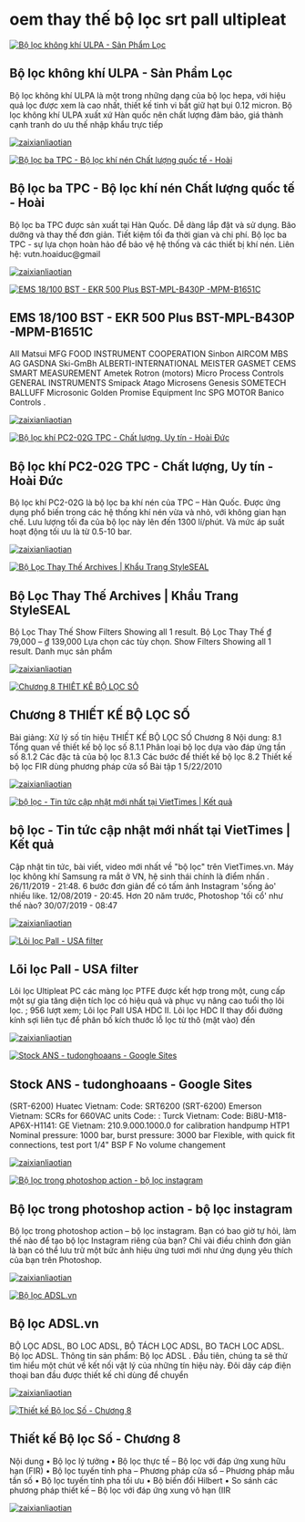 # oem thay thế bộ lọc srt pall ultipleat
<a href="https://mnn.zoosnet.net/LR/Chatpre.aspx?id=MNN94995150&p=https://topgrinding.com/" target="_blank">![Bộ lọc không khí ULPA - Sản Phẩm Lọc](https://github.com/technlg/images/blob/main/22.jpg)</a>
## Bộ lọc không khí ULPA - Sản Phẩm Lọc
Bộ lọc không khí ULPA là một trong những dạng của bộ lọc hepa, với hiệu quả lọc được xem là cao nhất, thiết kế tinh vi bắt giữ hạt bụi 0.12 micron. Bộ lọc không khí ULPA xuất xứ Hàn quốc nên chất lượng đảm bảo, giá thành cạnh tranh do ưu thế nhập khẩu trực tiếp 
<a href="https://mnn.zoosnet.net/LR/Chatpre.aspx?id=MNN94995150&p=https://topgrinding.com/" target="_blank"><img src="https://github.com/technlg/images/raw/main/chat11.jpg" alt="zaixianliaotian"/></a><a href="//whatsapp.shibangsoft.com/WhatsApp.php" ><img src="https://github.com/technlg/images/raw/main/chat11.png" alt=""></a>
<a href="https://mnn.zoosnet.net/LR/Chatpre.aspx?id=MNN94995150&p=https://topgrinding.com/" target="_blank">![Bộ lọc ba TPC - Bộ lọc khí nén Chất lượng quốc tế - Hoài ](https://github.com/technlg/images/blob/main/2.jpg)</a>
## Bộ lọc ba TPC - Bộ lọc khí nén Chất lượng quốc tế - Hoài 
Bộ lọc ba TPC được sản xuất tại Hàn Quốc. Dễ dàng lắp đặt và sử dụng. Bão dưỡng và thay thế đơn giản. Tiết kiệm tối đa thời gian và chi phí. Bộ lọc ba TPC - sự lựa chọn hoàn hảo để bảo vệ hệ thống và các thiết bị khí nén. Liên hệ: vutn.hoaiduc@gmail
<a href="https://mnn.zoosnet.net/LR/Chatpre.aspx?id=MNN94995150&p=https://topgrinding.com/" target="_blank"><img src="https://github.com/technlg/images/raw/main/chat11.jpg" alt="zaixianliaotian"/></a><a href="//whatsapp.shibangsoft.com/WhatsApp.php" ><img src="https://github.com/technlg/images/raw/main/chat11.png" alt=""></a>
<a href="https://mnn.zoosnet.net/LR/Chatpre.aspx?id=MNN94995150&p=https://topgrinding.com/" target="_blank">![EMS 18/100 BST - EKR 500 Plus BST-MPL-B430P -MPM-B1651C ](https://github.com/technlg/images/blob/main/9.jpg)</a>
## EMS 18/100 BST - EKR 500 Plus BST-MPL-B430P -MPM-B1651C 
AII Matsui MFG FOOD INSTRUMENT COOPERATION Sinbon AIRCOM MBS AG GASDNA Ski-GmBh ALBERTI-INTERNATIONAL MEISTER GASMET CEMS SMART MEASUREMENT Ametek Rotron (motors) Micro Process Controls GENERAL INSTRUMENTS Smipack Atago Microsens Genesis SOMETECH BALLUFF Microsonic Golden Promise Equipment Inc SPG MOTOR Banico Controls .
<a href="https://mnn.zoosnet.net/LR/Chatpre.aspx?id=MNN94995150&p=https://topgrinding.com/" target="_blank"><img src="https://github.com/technlg/images/raw/main/chat11.jpg" alt="zaixianliaotian"/></a><a href="//whatsapp.shibangsoft.com/WhatsApp.php" ><img src="https://github.com/technlg/images/raw/main/chat11.png" alt=""></a>
<a href="https://mnn.zoosnet.net/LR/Chatpre.aspx?id=MNN94995150&p=https://topgrinding.com/" target="_blank">![Bộ lọc khí PC2-02G TPC - Chất lượng, Uy tín - Hoài Đức](https://github.com/technlg/images/blob/main/10.jpg)</a>
## Bộ lọc khí PC2-02G TPC - Chất lượng, Uy tín - Hoài Đức
Bộ lọc khí PC2-02G là bộ lọc ba khí nén của TPC – Hàn Quốc. Được ứng dụng phổ biến trong các hệ thống khí nén vừa và nhỏ, với không gian hạn chế. Lưu lượng tối đa của bộ lọc này lên đến 1300 lí/phút. Và mức áp suất hoạt động tối ưu là từ 0.5-10 bar.
<a href="https://mnn.zoosnet.net/LR/Chatpre.aspx?id=MNN94995150&p=https://topgrinding.com/" target="_blank"><img src="https://github.com/technlg/images/raw/main/chat11.jpg" alt="zaixianliaotian"/></a><a href="//whatsapp.shibangsoft.com/WhatsApp.php" ><img src="https://github.com/technlg/images/raw/main/chat11.png" alt=""></a>
<a href="https://mnn.zoosnet.net/LR/Chatpre.aspx?id=MNN94995150&p=https://topgrinding.com/" target="_blank">![Bộ Lọc Thay Thế Archives | Khẩu Trang StyleSEAL](https://github.com/technlg/images/blob/main/49.jpg)</a>
## Bộ Lọc Thay Thế Archives | Khẩu Trang StyleSEAL
Bộ Lọc Thay Thế Show Filters Showing all 1 result. Bộ Lọc Thay Thế ₫ 79,000 – ₫ 139,000 Lựa chọn các tùy chọn. Show Filters Showing all 1 result. Danh mục sản phẩm 
<a href="https://mnn.zoosnet.net/LR/Chatpre.aspx?id=MNN94995150&p=https://topgrinding.com/" target="_blank"><img src="https://github.com/technlg/images/raw/main/chat11.jpg" alt="zaixianliaotian"/></a><a href="//whatsapp.shibangsoft.com/WhatsApp.php" ><img src="https://github.com/technlg/images/raw/main/chat11.png" alt=""></a>
<a href="https://mnn.zoosnet.net/LR/Chatpre.aspx?id=MNN94995150&p=https://topgrinding.com/" target="_blank">![Chương 8 THIẾT KẾ BỘ LỌC SỐ](https://github.com/technlg/images/blob/main/55.jpg)</a>
## Chương 8 THIẾT KẾ BỘ LỌC SỐ
Bài giảng: Xử lý số tín hiệu THIẾT KẾ BỘ LỌC SỐ Chương 8 Nội dung: 8.1 Tổng quan về thiết kế bộ lọc số 8.1.1 Phân loại bộ lọc dựa vào đáp ứng tần số 8.1.2 Các đặc tả của bộ lọc 8.1.3 Các bước để thiết kế bộ lọc 8.2 Thiết kế bộ lọc FIR dùng phương pháp cửa sổ Bài tập 1 5/22/2010
<a href="https://mnn.zoosnet.net/LR/Chatpre.aspx?id=MNN94995150&p=https://topgrinding.com/" target="_blank"><img src="https://github.com/technlg/images/raw/main/chat11.jpg" alt="zaixianliaotian"/></a><a href="//whatsapp.shibangsoft.com/WhatsApp.php" ><img src="https://github.com/technlg/images/raw/main/chat11.png" alt=""></a>
<a href="https://mnn.zoosnet.net/LR/Chatpre.aspx?id=MNN94995150&p=https://topgrinding.com/" target="_blank">![bộ lọc - Tin tức cập nhật mới nhất tại VietTimes | Kết quả ](https://github.com/technlg/images/blob/main/15.jpg)</a>
## bộ lọc - Tin tức cập nhật mới nhất tại VietTimes | Kết quả 
Cập nhật tin tức, bài viết, video mới nhất về "bộ lọc" trên VietTimes.vn. Máy lọc không khí Samsung ra mắt ở VN, hệ sinh thái chính là điểm nhấn . 26/11/2019 - 21:48. 6 bước đơn giản để có tấm ảnh Instagram 'sống ảo' nhiều like. 12/08/2019 - 20:45. Hơn 20 năm trước, Photoshop 'tối cổ' như thế nào? 30/07/2019 - 08:47 
<a href="https://mnn.zoosnet.net/LR/Chatpre.aspx?id=MNN94995150&p=https://topgrinding.com/" target="_blank"><img src="https://github.com/technlg/images/raw/main/chat11.jpg" alt="zaixianliaotian"/></a><a href="//whatsapp.shibangsoft.com/WhatsApp.php" ><img src="https://github.com/technlg/images/raw/main/chat11.png" alt=""></a>
<a href="https://mnn.zoosnet.net/LR/Chatpre.aspx?id=MNN94995150&p=https://topgrinding.com/" target="_blank">![Lõi lọc Pall - USA filter](https://github.com/technlg/images/blob/main/25.jpg)</a>
## Lõi lọc Pall - USA filter
Lõi lọc Ultipleat PC các màng lọc PTFE được kết hợp trong một, cung cấp một sự gia tăng diện tích lọc có hiệu quả và phục vụ nâng cao tuổi thọ lõi lọc. ; 956 lượt xem; Lõi lọc Pall USA HDC II. Lõi lọc HDC II thay đổi đường kính sợi liên tục để phân bố kích thước lỗ lọc từ thô (mặt vào) đến 
<a href="https://mnn.zoosnet.net/LR/Chatpre.aspx?id=MNN94995150&p=https://topgrinding.com/" target="_blank"><img src="https://github.com/technlg/images/raw/main/chat11.jpg" alt="zaixianliaotian"/></a><a href="//whatsapp.shibangsoft.com/WhatsApp.php" ><img src="https://github.com/technlg/images/raw/main/chat11.png" alt=""></a>
<a href="https://mnn.zoosnet.net/LR/Chatpre.aspx?id=MNN94995150&p=https://topgrinding.com/" target="_blank">![Stock ANS - tudonghoaans - Google Sites](https://github.com/technlg/images/blob/main/6.jpg)</a>
## Stock ANS - tudonghoaans - Google Sites
(SRT-6200) Huatec Vietnam: Code: SRT6200 (SRT-6200) Emerson Vietnam: SCRs for 660VAC units Code: : Turck Vietnam: Code: Bi8U-M18-AP6X-H1141: GE Vietnam: 210.9.000.1000.0 for calibration handpump HTP1 Nominal pressure: 1000 bar, burst pressure: 3000 bar Flexible, with quick fit connections, test port 1/4" BSP F No volume changement 
<a href="https://mnn.zoosnet.net/LR/Chatpre.aspx?id=MNN94995150&p=https://topgrinding.com/" target="_blank"><img src="https://github.com/technlg/images/raw/main/chat11.jpg" alt="zaixianliaotian"/></a><a href="//whatsapp.shibangsoft.com/WhatsApp.php" ><img src="https://github.com/technlg/images/raw/main/chat11.png" alt=""></a>
<a href="https://mnn.zoosnet.net/LR/Chatpre.aspx?id=MNN94995150&p=https://topgrinding.com/" target="_blank">![Bộ lọc trong photoshop action - bộ lọc instagram](https://github.com/technlg/images/blob/main/56.jpg)</a>
## Bộ lọc trong photoshop action - bộ lọc instagram
Bộ lọc trong photoshop action – bộ lọc instagram. Bạn có bao giờ tự hỏi, làm thế nào để tạo bộ lọc Instagram riêng của bạn? Chỉ vài điều chỉnh đơn giản là bạn có thể lưu trữ một bức ảnh hiệu ứng tươi mới như ứng dụng yêu thích của bạn trên Photoshop.
<a href="https://mnn.zoosnet.net/LR/Chatpre.aspx?id=MNN94995150&p=https://topgrinding.com/" target="_blank"><img src="https://github.com/technlg/images/raw/main/chat11.jpg" alt="zaixianliaotian"/></a><a href="//whatsapp.shibangsoft.com/WhatsApp.php" ><img src="https://github.com/technlg/images/raw/main/chat11.png" alt=""></a>
<a href="https://mnn.zoosnet.net/LR/Chatpre.aspx?id=MNN94995150&p=https://topgrinding.com/" target="_blank">![Bộ lọc ADSL.vn](https://github.com/technlg/images/blob/main/41.jpg)</a>
## Bộ lọc ADSL.vn
BỘ LỌC ADSL, BO LOC ADSL, BỘ TÁCH LỌC ADSL, BO TACH LOC ADSL. Bộ lọc ADSL. Thông tin sản phẩm: Bộ lọc ADSL . Đầu tiên, chúng ta sẽ thử tìm hiểu một chút về kết nối vật lý của những tín hiệu này. Đôi dây cáp điện thoại ban đầu được thiết kế chỉ dùng để chuyển 
<a href="https://mnn.zoosnet.net/LR/Chatpre.aspx?id=MNN94995150&p=https://topgrinding.com/" target="_blank"><img src="https://github.com/technlg/images/raw/main/chat11.jpg" alt="zaixianliaotian"/></a><a href="//whatsapp.shibangsoft.com/WhatsApp.php" ><img src="https://github.com/technlg/images/raw/main/chat11.png" alt=""></a>
<a href="https://mnn.zoosnet.net/LR/Chatpre.aspx?id=MNN94995150&p=https://topgrinding.com/" target="_blank">![Thiết kế Bộ lọc Số - Chương 8](https://github.com/technlg/images/blob/main/51.jpg)</a>
## Thiết kế Bộ lọc Số - Chương 8
Nội dung • Bộ lọc lý tưởng • Bộ lọc thực tế – Bộ lọc với đáp ứng xung hữu hạn (FIR) • Bộ lọc tuyến tính pha – Phương pháp cửa sổ – Phương pháp mẫu tần số • Bộ lọc tuyến tính pha tối ưu • Bộ biến đổi Hilbert • So sánh các phương pháp thiết kế – Bộ lọc với đáp ứng xung vô hạn (IIR 
<a href="https://mnn.zoosnet.net/LR/Chatpre.aspx?id=MNN94995150&p=https://topgrinding.com/" target="_blank"><img src="https://github.com/technlg/images/raw/main/chat11.jpg" alt="zaixianliaotian"/></a><a href="//whatsapp.shibangsoft.com/WhatsApp.php" ><img src="https://github.com/technlg/images/raw/main/chat11.png" alt=""></a>
